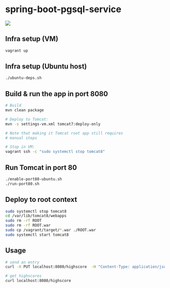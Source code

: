 spring-boot-pgsql-service
=========================

<a title="Build Status" href="https://travis-ci.org/eis/spring-boot-pgsql-service"><img src="https://api.travis-ci.org/eis/spring-boot-pgsql-service.svg?branch=master" /></a>

Infra setup (VM)
----------------

```bash
vagrant up
```

Infra setup (Ubuntu host)
-------------------------

```bash
./ubuntu-deps.sh
```

Build & run the app in port 8080
--------------------------------


```bash
# Build
mvn clean package

# Deploy to Tomcat:
mvn -s settings-vm.xml tomcat7:deploy-only

# Note that making it Tomcat root app still requires
# manual steps

# Stop in VM: 
vagrant ssh -c "sudo systemctl stop tomcat8"
```

Run Tomcat in port 80
---------------------

```bash
./enable-port80-ubuntu.sh
./run-port80.sh
```

Deploy to root context
----------------------
```bash
sudo systemctl stop tomcat8
cd /var/lib/tomcat8/webapps
sudo rm -rf ROOT
sudo rm -rf ROOT.war
sudo cp /vagrant/target/*.war ./ROOT.war
sudo systemctl start tomcat8
```

Usage
-----
```bash
# send an entry
curl -X PUT localhost:8080/highscore  -H "Content-Type: application/json" --data "{\"author\":\"me\", \"score\":\"999\",\"date\":\"2017-11-11T13:47:29Z\"}"

# get highscores
curl localhost:8080/highscore
```
